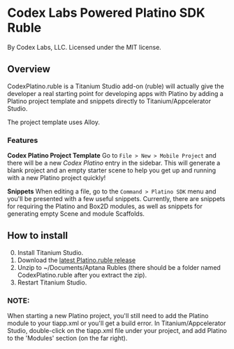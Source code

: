 Codex Labs Powered Platino SDK Ruble
====
By Codex Labs, LLC. Licensed under the MIT license.

Overview
----
CodexPlatino.ruble is a Titanium Studio add-on (ruble) will actually give the developer a real starting point for developing apps with Platino by adding a Platino project template and snippets directly to Titanium/Appcelerator Studio.

The project template uses Alloy.

### Features

**Codex Platino Project Template** Go to `File > New > Mobile Project` and there will be a new *Codex Platino* entry in the sidebar. This will generate a blank project and an empty starter scene to help you get up and running with a new Platino project quickly!

**Snippets** When editing a file, go to the `Command > Platino SDK` menu and you'll be presented with a few useful snippets. Currently, there are snippets for requiring the Platino and Box2D modules, as well as snippets for generating empty Scene and module Scaffolds.


How to install
----

0. Install Titanium Studio.
1. Download the [latest Platino.ruble release](https://github.com/CodexLabs/CodexPlatino.ruble/)
2. Unzip to ~/Documents/Aptana Rubles (there should be a folder named CodexPlatino.ruble after you extract the zip).
3. Restart Titanium Studio.

### NOTE:

When starting a new Platino project, you'll still need to add the Platino module to your tiapp.xml or you'll get a build error. In Titanium/Appcelerator Studio, double-click on the tiapp.xml file under your project, and add Platino to the 'Modules' section (on the far right).


